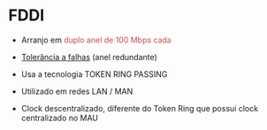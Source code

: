 
# FDDI


- Arranjo em <font color="#c0504d">duplo anel de 100 Mbps cada</font>

- <u>Tolerância a falhas</u> (anel redundante)

- Usa a tecnologia TOKEN RING PASSING

- Utilizado em redes LAN / MAN

- Clock descentralizado, diferente do Token Ring que possui clock centralizado no MAU

